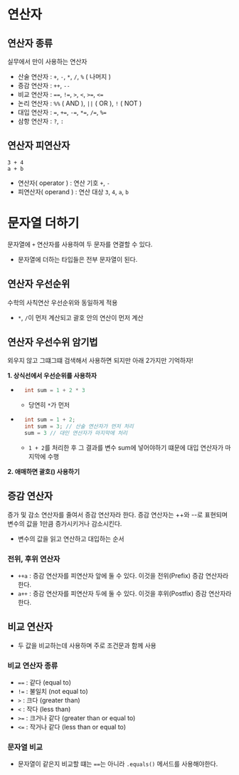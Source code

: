 # 연산자
## 연산자 종류
실무에서 만이 사용하는 연산자
- 산술 연산자 : `+`, `-`, `*`, `/`, `%` ( 나머지 )
- 증감 연산자 : `++`, `--`
- 비교 연산자 : `==`, `!=`, `>`, `<`, `>=`, `<=`
- 논리 연산자 : `%%` ( AND ), `||` ( OR ), `!` ( NOT )
- 대입 연산자 : `=`, `+=`, `-=`, `*=`, `/=`, `%=`
- 삼항 연산자 : `?`, `:`

## 연산자 피연산자
```
3 + 4
a + b
```
- 연산자( operator ) : 연산 기호 `+`, `-`
- 피연산자( operand ) : 연산 대상 `3`, `4`, `a`, `b`

# 문자열 더하기
문자열에 `+` 연산자를 사용하여 두 문자를 연결할 수 있다.
- 문자열에 더하는 타입들은 전부 문자열이 된다.

## 연산자 우선순위
수학의 사칙연산 우선순위와 동일하게 적용
- `*`, `/`이 먼저 계산되고 괄호 안의 연산이 먼저 계산

## 연산자 우선수위 암기법
외우지 않고 그떄그떄 검색해서 사용하면 되지만 아래 2가지만 기억하자!

**1. 상식선에서 우선순위를 사용하자**
- ```java
    int sum = 1 + 2 * 3
    ```
    - 당연히 `*`가 먼저
- ```java
    int sum = 1 + 2;
    int sum = 3; // 산술 연산자가 먼저 처리
    sum = 3 // 대인 연산자가 마지막에 처리
  ```
  - `1 + 2`를 처리한 후 그 결과를 변수 sum에 넣어야하기 떄문에 대입 연산자가 마지막에 수행

**2. 애매하면 괄호() 사용하기**

## 증감 연산자
증가 및 감소 연산자를 줄여서 증감 연산자라 한다.
증감 연산자는 ++와 --로 표현되며 변수의 값을 1만큼 증가시키거나 감소시킨다.
- 변수의 값을 읽고 연산하고 대입하는 순서

### 전위, 후위 연산자
- `++a` : 증감 연산자를 피연산자 앞에 둘 수 있다. 이것을 전위(Prefix) 증감 연산자라 한다.
- `a++` : 증감 연산자를 피연산자 두에 둘 수 있다. 이것을 후위(Postfix) 증감 연산자라 한다.

## 비교 연산자
- 두 값을 비교하는데 사용하며 주로 조건문과 함께 사용

### 비교 연산자 종류
- `==` : 같다 (equal to)
- `!=` : 불일치 (not equal to)
- `>` : 크다 (greater than)
- `<` : 작다 (less than)
- `>=` : 크거나 같다 (greater than or equal to)
- `<=` : 작거나 같다 (less than or equal to)

### 문자열 비교
- 문자열이 같은지 비교할 떄는 `==`는 아니라 `.equals()` 메서드를 사용해야한다.